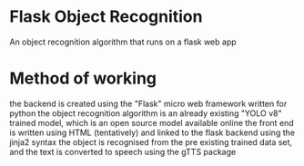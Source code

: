 # Flask Object Recognition
 An object recognition algorithm that runs on a flask web app

# Method of working
the backend is created using the "Flask" micro web framework written for python
the object recognition algorithm is an already existing "YOLO v8" trained model, which is an open source model available online
the front end is written using HTML (tentatively) and linked to the flask backend using the jinja2 syntax
the object is recognised from the pre existing trained data set, and the text is converted to speech using the gTTS package
